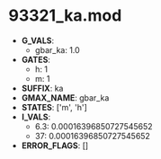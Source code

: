 # 93321_ka.mod

- **G_VALS**:
  - gbar_ka: 1.0
- **GATES**:
  - h: 1
  - m: 1
- **SUFFIX**: ka
- **GMAX_NAME**: gbar_ka
- **STATES**: ['m', 'h']
- **I_VALS**:
  - 6.3: 0.00016396850727545652
  - 37: 0.00016396850727545652
- **ERROR_FLAGS**: []
